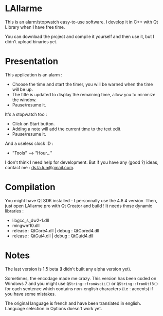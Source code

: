 LAllarme
========

This is an alarm/stopwatch easy-to-use software.
I develop it in C++ with Qt Library when I have free time.

You can download the project and compile it yourself and then use it, but I didn't upload binaries yet.

Presentation
============

This application is an alarm :
 - Choose the time and start the timer, you will be warned when the time will be up.
 - The title is updated to display the remaining time, allow you to minimize the window.
 - Pause/resume it.

It's a stopwatch too :
 - Click on Start button.
 - Adding a note will add the current time to the text edit.
 - Pause/resume it.

And a useless clock :D :
 * "Tools" --> "Hour..."

I don't think I need help for development. But if you have any (good ?) ideas, contact me : ds.la.lun@gmail.com.

Compilation
===========

You might have Qt SDK installed - I personnally use the 4.8.4 version.
Then, just open LAllarme.pro with Qt Creator and build !
It needs those dynamic libraries :
 - libgcc_s_dw2-1.dll
 - mingwm10.dll
 - release : QtCore4.dll | debug : QtCored4.dll
 - release : QtGui4.dll | debug : QtGuid4.dll

Notes
=====

The last version is 1.5 beta (I didn't built any alpha version yet).

Sometimes, the encodage made me crazy.
This version has been coded on Windows 7 and you might use ``QString::fromAscii()`` or ``QString::fromUtf8()``
for each sentence which contains non-english characters (i.e : accents) if you have some mistakes.

The original language is french and have been translated in english. Language selection in Options doesn't work yet.
